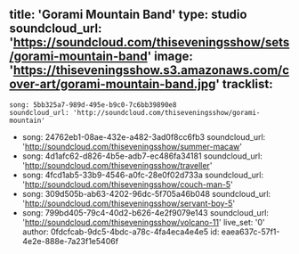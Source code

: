 title: 'Gorami Mountain Band'
type: studio
soundcloud_url: 'https://soundcloud.com/thiseveningsshow/sets/gorami-mountain-band'
image: 'https://thiseveningsshow.s3.amazonaws.com/cover-art/gorami-mountain-band.jpg'
tracklist:
  -
    song: 5bb325a7-989d-495e-b9c0-7c6bb39890e8
    soundcloud_url: 'http://soundcloud.com/thiseveningsshow/gorami-mountain'
  -
    song: 24762eb1-08ae-432e-a482-3ad0f8cc6fb3
    soundcloud_url: 'http://soundcloud.com/thiseveningsshow/summer-macaw'
  -
    song: 4d1afc62-d826-4b5e-adb7-ec486fa34181
    soundcloud_url: 'http://soundcloud.com/thiseveningsshow/traveller'
  -
    song: 4fcd1ab5-33b9-4546-a0fc-28e0f02d733a
    soundcloud_url: 'http://soundcloud.com/thiseveningsshow/couch-man-5'
  -
    song: 309d505b-ab63-4202-96dc-5f705a46b048
    soundcloud_url: 'http://soundcloud.com/thiseveningsshow/servant-boy-5'
  -
    song: 799bd405-79c4-40d2-b626-4e2f9079e143
    soundcloud_url: 'http://soundcloud.com/thiseveningsshow/volcano-11'
live_set: '0'
author: 0fdcfcab-9dc5-4bdc-a78c-4fa4eca4e4e5
id: eaea637c-57f1-4e2e-888e-7a23f1e5406f
